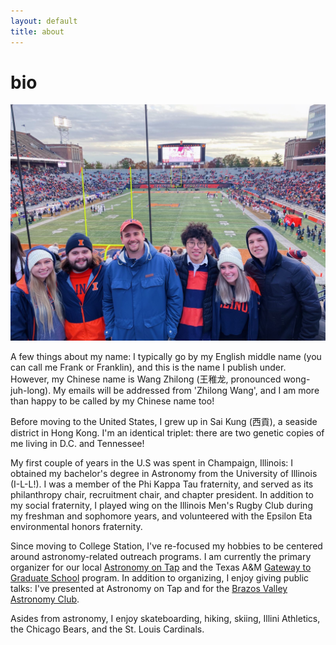 ```yaml
---
layout: default
title: about
---
```


# bio
![football](/assets/img/illinois_football.jpeg)

A few things about my name: I typically go by my English middle name (you can call me Frank or Franklin), and this is the name I publish under. However, my Chinese name is Wang Zhilong (王稚龙, pronounced wong-juh-long). My emails will be addressed from 'Zhilong Wang', and I am more than happy to be called by my Chinese name too!

Before moving to the United States, I grew up in Sai Kung (西貢), a seaside district in Hong Kong. I'm an identical triplet: there are two genetic copies of me living in D.C. and Tennessee! 

My first couple of years in the U.S was spent in Champaign, Illinois: I obtained my bachelor's degree in Astronomy from the University of Illinois (I-L-L!). I was a member of the Phi Kappa Tau fraternity, and served as its philanthropy chair, recruitment chair, and chapter president. In addition to my social fraternity, I played wing on the Illinois Men's Rugby Club during my freshman and sophomore years, and volunteered with the Epsilon Eta environmental honors fraternity. 

Since moving to College Station, I've re-focused my hobbies to be centered around astronomy-related outreach programs. I am currently the primary organizer for our local [Astronomy on Tap](https://astronomyontap.org/locations/bcs-tx/) and the Texas A&M [Gateway to Graduate School](https://gradgateway.physics.tamu.edu/) program. In addition to organizing, I enjoy giving public talks: I've presented at Astronomy on Tap and for the [Brazos Valley Astronomy Club](https://www.brazosvalleyastronomyclub.org/). 

Asides from astronomy, I enjoy skateboarding, hiking, skiing, Illini Athletics, the Chicago Bears, and the St. Louis Cardinals.  
